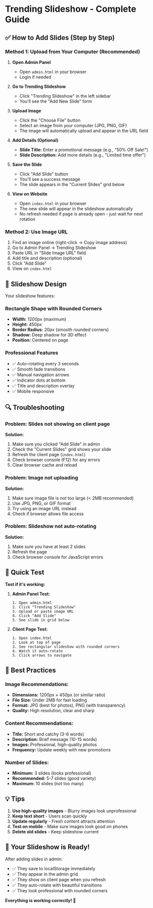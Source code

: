 # Trending Slideshow - Complete Guide

## ✅ How to Add Slides (Step by Step)

### **Method 1: Upload from Your Computer** (Recommended)

1. **Open Admin Panel**
   - Open `admin.html` in your browser
   - Login if needed

2. **Go to Trending Slideshow**
   - Click "Trending Slideshow" in the left sidebar
   - You'll see the "Add New Slide" form

3. **Upload Image**
   - Click the "Choose File" button
   - Select an image from your computer (JPG, PNG, GIF)
   - The image will automatically upload and appear in the URL field

4. **Add Details (Optional)**
   - **Slide Title:** Enter a promotional message (e.g., "50% Off Sale!")
   - **Slide Description:** Add more details (e.g., "Limited time offer")

5. **Save the Slide**
   - Click "Add Slide" button
   - You'll see a success message
   - The slide appears in the "Current Slides" grid below

6. **View on Website**
   - Open `index.html` in your browser
   - The new slide will appear in the slideshow automatically
   - No refresh needed if page is already open - just wait for next rotation

### **Method 2: Use Image URL**

1. Find an image online (right-click → Copy image address)
2. Go to Admin Panel → Trending Slideshow
3. Paste URL in "Slide Image URL" field
4. Add title and description (optional)
5. Click "Add Slide"
6. View on `index.html`

## 🎨 Slideshow Design

Your slideshow features:

### **Rectangle Shape with Rounded Corners**
- **Width:** 1200px (maximum)
- **Height:** 450px
- **Border Radius:** 20px (smooth rounded corners)
- **Shadow:** Deep shadow for 3D effect
- **Position:** Centered on page

### **Professional Features**
- ✅ Auto-rotating every 3 seconds
- ✅ Smooth fade transitions
- ✅ Manual navigation arrows
- ✅ Indicator dots at bottom
- ✅ Title and description overlay
- ✅ Mobile responsive

## 🔍 Troubleshooting

### **Problem: Slides not showing on client page**

**Solution:**
1. Make sure you clicked "Add Slide" in admin
2. Check the "Current Slides" grid shows your slide
3. Refresh the client page (`index.html`)
4. Check browser console (F12) for any errors
5. Clear browser cache and reload

### **Problem: Image not uploading**

**Solution:**
1. Make sure image file is not too large (< 2MB recommended)
2. Use JPG, PNG, or GIF format
3. Try using an image URL instead
4. Check if browser allows file access

### **Problem: Slideshow not auto-rotating**

**Solution:**
1. Make sure you have at least 2 slides
2. Refresh the page
3. Check browser console for JavaScript errors

## 📝 Quick Test

**Test if it's working:**

1. **Admin Panel Test:**
   ```
   1. Open admin.html
   2. Click "Trending Slideshow"
   3. Upload or paste image URL
   4. Click "Add Slide"
   5. See slide in grid below
   ```

2. **Client Page Test:**
   ```
   1. Open index.html
   2. Look at top of page
   3. See rectangular slideshow with rounded corners
   4. Watch it auto-rotate
   5. Click arrows to navigate
   ```

## 🎯 Best Practices

### **Image Recommendations:**
- **Dimensions:** 1200px × 450px (or similar ratio)
- **File Size:** Under 2MB for fast loading
- **Format:** JPG (best for photos), PNG (with transparency)
- **Quality:** High resolution, clear and sharp

### **Content Recommendations:**
- **Title:** Short and catchy (3-6 words)
- **Description:** Brief message (10-15 words)
- **Images:** Professional, high-quality photos
- **Frequency:** Update weekly with new promotions

### **Number of Slides:**
- **Minimum:** 3 slides (looks professional)
- **Recommended:** 5-7 slides (good variety)
- **Maximum:** 10 slides (not too many)

## 💡 Tips

1. **Use high-quality images** - Blurry images look unprofessional
2. **Keep text short** - Users scan quickly
3. **Update regularly** - Fresh content attracts attention
4. **Test on mobile** - Make sure images look good on phones
5. **Delete old slides** - Keep slideshow current

## 🚀 Your Slideshow is Ready!

After adding slides in admin:
- ✅ They save to localStorage immediately
- ✅ They appear in the admin grid
- ✅ They show on client page when you refresh
- ✅ They auto-rotate with beautiful transitions
- ✅ They look professional with rounded corners

**Everything is working correctly! 🎊**

